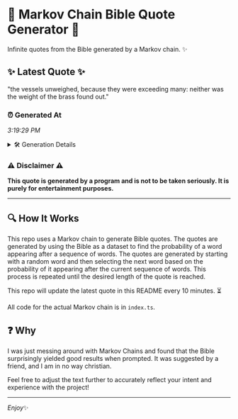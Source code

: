 # 📖 Markov Chain Bible Quote Generator 📖

Infinite quotes from the Bible generated by a Markov chain. ✨

## ✨ Latest Quote ✨
"the vessels unweighed, because they were exceeding many: neither was the weight of the brass found out."

### ⏰ Generated At
*3:19:29 PM*

<details>
    <summary>🛠️ Generation Details</summary>
    <p>
        <strong>🌱 Seed:</strong> the<br>
        <strong>🔄 Iterations:</strong> 16<br>
        <strong>📜 Context History:</strong><br>[ the ]: vessels<br>[ the, vessels ]: unweighed,<br>[ the, vessels, unweighed, ]: because<br>[ the, vessels, unweighed,, because ]: they<br>[ the, vessels, unweighed,, because, they ]: were<br>[ the, vessels, unweighed,, because, they, were ]: exceeding<br>[ vessels, unweighed,, because, they, were, exceeding ]: many:<br>[ unweighed,, because, they, were, exceeding, many: ]: neither<br>[ because, they, were, exceeding, many:, neither ]: was<br>[ they, were, exceeding, many:, neither, was ]: the<br>[ were, exceeding, many:, neither, was, the ]: weight<br>[ exceeding, many:, neither, was, the, weight ]: of<br>[ many:, neither, was, the, weight, of ]: the<br>[ neither, was, the, weight, of, the ]: brass<br>[ was, the, weight, of, the, brass ]: found<br>[ the, weight, of, the, brass, found ]: out.<br>
    </p>
</details>

### ⚠️ Disclaimer ⚠️
**This quote is generated by a program and is not to be taken seriously. It is purely for entertainment purposes.**

---

## 🔍 How It Works

This repo uses a Markov chain to generate Bible quotes. The quotes are generated by using the Bible as a dataset to find the probability of a word appearing after a sequence of words. The quotes are generated by starting with a random word and then selecting the next word based on the probability of it appearing after the current sequence of words. This process is repeated until the desired length of the quote is reached.

This repo will update the latest quote in this README every 10 minutes. ⏳

All code for the actual Markov chain is in `index.ts`.

## ❓ Why

I was just messing around with Markov Chains and found that the Bible surprisingly yielded good results when prompted. 
It was suggested by a friend, and I am in no way christian.

Feel free to adjust the text further to accurately reflect your intent and experience with the project!

---

*Enjoy*✨
